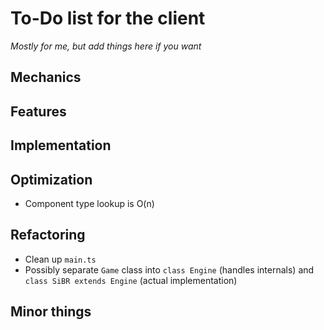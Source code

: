 # To-Do list for the client

*Mostly for me, but add things here if you want*

## Mechanics

## Features

## Implementation

## Optimization

- Component type lookup is O(n)

## Refactoring

- Clean up `main.ts`
- Possibly separate `Game` class into `class Engine` (handles internals) and `class SiBR extends Engine` (actual implementation)

## Minor things

